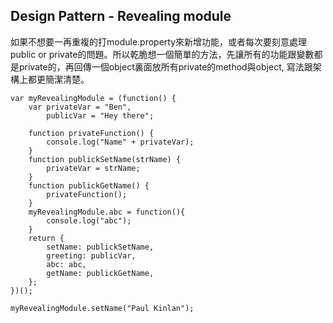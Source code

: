 ## Design Pattern - Revealing module



如果不想要一再重複的打module.property來新增功能，或者每次要刻意處理public or private的問題。所以乾脆想一個簡單的方法，先讓所有的功能跟變數都是private的，再回傳一個object裏面放所有private的method與object, 寫法跟架構上都更簡潔清楚。



```
var myRevealingModule = (function() {
    var privateVar = "Ben",
        publicVar = "Hey there";

    function privateFunction() {
        console.log("Name" + privateVar);
    }
    function publickSetName(strName) {
        privateVar = strName;
    }
    function publickGetName() {
        privateFunction();
    }
    myRevealingModule.abc = function(){
        console.log("abc");
    }
    return {
        setName: publickSetName,
        greeting: publicVar,
        abc: abc,
        getName: publickGetName,
    };
})();

myRevealingModule.setName("Paul Kinlan");

```

